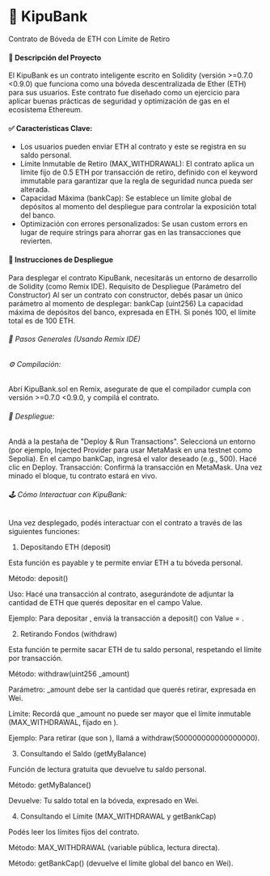 # 🏦 KipuBank 
Contrato de Bóveda de ETH con Límite de Retiro


#### 📝 Descripción del Proyecto
El KipuBank es un contrato inteligente escrito en Solidity (versión >=0.7.0 <0.9.0) que funciona como una bóveda descentralizada de Ether (ETH) para sus usuarios.
Este contrato fue diseñado como un ejercicio para aplicar buenas prácticas de seguridad y optimización de gas en el ecosistema Ethereum.


#### ✅ Características Clave:
* Los usuarios pueden enviar ETH al contrato y este se registra en su saldo personal.
* Límite Inmutable de Retiro (MAX_WITHDRAWAL): El contrato aplica un límite fijo de 0.5 ETH por transacción de retiro, definido con el keyword immutable para garantizar que la regla de seguridad nunca pueda ser alterada.
* Capacidad Máxima (bankCap): Se establece un límite global de depósitos al momento del despliegue para controlar la exposición total del banco.
* Optimización con errores personalizados: Se usan custom errors en lugar de require strings para ahorrar gas en las transacciones que revierten.


#### 🚀 Instrucciones de Despliegue
Para desplegar el contrato KipuBank, necesitarás un entorno de desarrollo de Solidity (como Remix IDE).
Requisito de Despliegue (Parámetro del Constructor)
Al ser un contrato con constructor, debés pasar un único parámetro al momento de desplegar: bankCap (uint256)
La capacidad máxima de depósitos del banco, expresada en ETH. Si ponés 100, el límite total es de 100 ETH.


###### 👣 Pasos Generales (Usando Remix IDE)


###### ⚙️ Compilación: 
Abrí KipuBank.sol en Remix, asegurate de que el compilador cumpla con versión >=0.7.0 <0.9.0, y compilá el contrato.


###### 🛫 Despliegue: 
Andá a la pestaña de "Deploy & Run Transactions".
Seleccioná un entorno (por ejemplo, Injected Provider para usar MetaMask en una testnet como Sepolia).
En el campo bankCap, ingresá el valor deseado (e.g., 500). Hacé clic en Deploy.
Transacción: Confirmá la transacción en MetaMask. Una vez minado el bloque, tu contrato estará en vivo. 


###### 🕹️ Cómo Interactuar con KipuBank:

Una vez desplegado, podés interactuar con el contrato a través de las siguientes funciones:

1. Depositando ETH (deposit)

Esta función es payable y te permite enviar ETH a tu bóveda personal.

Método: deposit()

Uso: Hacé una transacción al contrato, asegurándote de adjuntar la cantidad de ETH que querés depositar en el campo Value.

Ejemplo: Para depositar , enviá la transacción a deposit() con Value = .

2. Retirando Fondos (withdraw)

Esta función te permite sacar ETH de tu saldo personal, respetando el límite por transacción.

Método: withdraw(uint256 _amount)

Parámetro: _amount debe ser la cantidad que querés retirar, expresada en Wei.

Límite: Recordá que _amount no puede ser mayor que el límite inmutable (MAX_WITHDRAWAL, fijado en ).

Ejemplo: Para retirar  (que son ), llamá a withdraw(500000000000000000).

3. Consultando el Saldo (getMyBalance)

Función de lectura gratuita que devuelve tu saldo personal.

Método: getMyBalance()

Devuelve: Tu saldo total en la bóveda, expresado en Wei.

4. Consultando el Límite (MAX_WITHDRAWAL y getBankCap)

Podés leer los límites fijos del contrato.

Método: MAX_WITHDRAWAL (variable pública, lectura directa).

Método: getBankCap() (devuelve el límite global del banco en Wei).